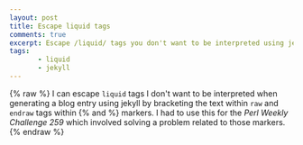 ```yaml
---
layout: post
title: Escape liquid tags
comments: true
excerpt: Escape /liquid/ tags you don't want to be interpreted using jekyll.
tags:
       - liquid
       - jekyll
---
```


{% raw %}
I can escape `liquid` tags I don't want to be interpreted when
generating a blog entry using jekyll by
bracketing the text within
`raw` and `endraw` tags within {% and %} markers. I had to use this
for the *Perl Weekly Challenge 259* which involved solving a problem
related to those markers.
{% endraw %}

